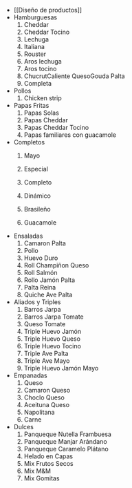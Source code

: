 - [[Diseño de productos]]
- Hamburguesas
     1. Cheddar 
     2. Cheddar Tocino
     3. Lechuga
     4. Italiana
     5. Rouster
     6. Aros lechuga
     7. Aros tocino
     8. ChucrutCaliente QuesoGouda Palta
     9. Completa
- Pollos
    1. Chicken strip
- Papas Fritas
    1. Papas Solas
    2. Papas Cheddar
    3. Papas Cheddar Tocino
    4. Papas familiares con guacamole 
- Completos
    1. Mayo
    2. Especial
    3. Completo
    4. Dinámico
    
    5. Brasileño
    6. Guacamole
- Ensaladas
    1. Camaron Palta
    2. Pollo
    3. Huevo Duro
    4. Roll Champiñon Queso
    5. Roll Salmón
    6. Rollo Jamón Palta
    7. Palta Reina
    8. Quiche Ave Palta
- Aliados y Triples
    1. Barros Jarpa
    2. Barros Jarpa Tomate
    3. Queso Tomate
    4. Triple Huevo Jamón
    5. Triple Huevo Queso
    6. Triple Huevo Tocino
    7. Triple Ave Palta
    8. Triple Ave Mayo
    9. Triple Huevo Jamón Mayo
- Empanadas
    1. Queso
    2. Camaron Queso
    3. Choclo Queso
    4. Aceituna Queso
    5. Napolitana 
    6. Carne
- Dulces
	1. Panqueque Nutella Frambuesa 
	2. Panqueque Manjar Arándano
	3. Panqueque Caramelo Plátano
	4. Helado en Capas
	5. Mix Frutos Secos
	6. Mix M&M
	7. Mix Gomitas

